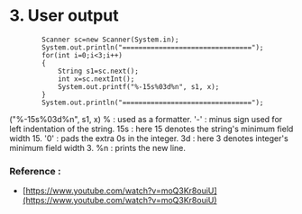 # 3. User output

```text
        Scanner sc=new Scanner(System.in);
        System.out.println("================================");
        for(int i=0;i<3;i++)
        {
            String s1=sc.next();
            int x=sc.nextInt();
            System.out.printf("%-15s%03d%n", s1, x);
        }
        System.out.println("================================");
```

\("%-15s%03d%n", s1, x\) % : used as a formatter. '-' : minus sign used for left indentation of the string. 15s : here 15 denotes the string's minimum field width 15. '0' : pads the extra 0s in the integer. 3d : here 3 denotes integer's minimum field width 3. %n : prints the new line.



### Reference :

* [https://www.youtube.com/watch?v=moQ3Kr8ouiU](https://www.youtube.com/watch?v=moQ3Kr8ouiU)

